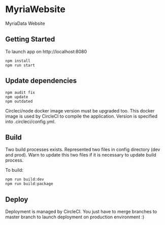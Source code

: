 # MyriaWebsite
MyriaData Website

## Getting Started
To launch app on http://localhost:8080
```
npm install
npm run start
```

## Update dependencies
```
npm audit fix
npm update
npm outdated
```

Circleci/node docker image version must be upgraded too. 
This docker image is used by CircleCI to compile the application. 
Version is specified into .circleci/config.yml.

## Build
Two build processes exists. Represented two files in config directory (dev and prod).
Warn to update this two files if it is necessary to update build process.

To build:
```
npm run build:dev
npm run build:package
```

## Deploy
Deployment is managed by CircleCI.
You just have to merge branches to master branch to launch deployment on production environment :)

